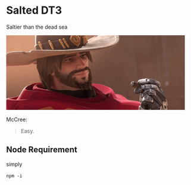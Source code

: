 # Salted DT3
Saltier than the dead sea

![til](./Resource/mccree.gif)

McCree:
> Easy.
## Node Requirement
simply
```
npm -i
```